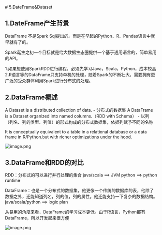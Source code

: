 \# 5.DateFrame&Dataset

## 1.DateFrame产生背景
DataFrame 不是Spark Sql提出的。而是在早起的Python、R、Pandas语言中就早就有了的。

Spark诞生之初一个目标就是给大数据生态圈提供一个基于通用语言的，简单易用的API。

1.如果想使用SparkRDD进行编程，必须先学习Java，Scala，Python，成本较高
2.R语言等的DataFrame只支持单机的处理，随着Spark的不断壮大，需要拥有更广泛的受众群体利用Spark进行分布式的处理。

## 2.DataFrame概述

A Dataset is a distributed collection of data. - 分布式的数据集 
A DataFrame is a Dataset organized into named columns.（RDD with Schema） - 以列（列名、列的类型、列值）的形式构成的分布式数据集，依据列赋予不同的名称

It is conceptually equivalent to a table in a relational database or a data frame in R/Python.but with richer optimizations under the hood.

![image.png](https://upload-images.jianshu.io/upload_images/7220971-f4cb3e7bc90eba7e.png?imageMogr2/auto-orient/strip%7CimageView2/2/w/1240)


## 3.DataFrame和RDD的对比
RDD：分布式的可以进行并行处理的集合
    java/scala ==> JVM
    python ==> python runtime

DataFrame：也是一个分布式的数据集，他更像一个传统的数据库的表，他除了数据之外，还能知道列名，列的值，列的属性。他还能支持一下复杂的数据结构。
    java/scala/python ==> logic plan

从易用的角度来看，DataFrame的学习成本更低。由于R语言，Python都有DataFrame，所以开发起来很方便

![image.png](https://upload-images.jianshu.io/upload_images/7220971-7c37eb3a2b2624df.png?imageMogr2/auto-orient/strip%7CimageView2/2/w/1240)
